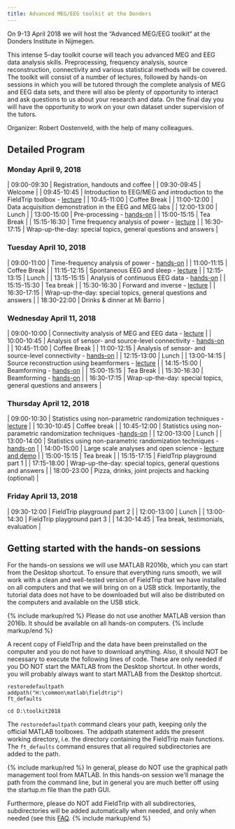 ```yaml
---
title: Advanced MEG/EEG toolkit at the Donders
---
```


On 9-13 April 2018 we will host the “Advanced MEG/EEG toolkit” at the Donders Institute in Nijmegen.

This intense 5-day toolkit course will teach you advanced MEG and EEG data analysis skills. Preprocessing, frequency analysis, source reconstruction, connectivity and various statistical methods will be covered. The toolkit will consist of a number of lectures, followed by hands-on sessions in which you will be tutored through the complete analysis of MEG and EEG data sets, and there will also be plenty of opportunity to interact and ask questions to us about your research and data. On the final day you will have the opportunity to work on your own dataset under supervision of the tutors.

Organizer: Robert Oostenveld, with the help of many colleagues.

## Detailed Program

### Monday April 9, 2018

| 09:00-09:30 | Registration, handouts and coffee |
| 09:30-09:45 | Welcome |
| 09:45-10:45 | Introduction to EEG/MEG and introduction to the FieldTrip toolbox - [lecture](https://download.fieldtriptoolbox.org/workshop/toolkit2018/slides/introduction.pdf) |
| 10:45-11:00 | Coffee Break |
| 11:00-12:00 | Data acquisition demonstration in the EEG and MEG labs |
| 12:00-13:00 | Lunch |
| 13:00-15:00 | Pre-processing - [hands-on](/tutorial/sensor/eventrelatedaveraging) |
| 15:00-15:15 | Tea Break |
| 15:15-16:30 | Time frequency analysis of power - [lecture](https://download.fieldtriptoolbox.org/workshop/toolkit2018/slides/frequency.pdf) |
| 16:30-17:15 | Wrap-up-the-day: special topics, general questions and answers |

### Tuesday April 10, 2018

| 09:00-11:00 | Time-frequency analysis of power - [hands-on](/tutorial/sensor/timefrequencyanalysis) |
| 11:00-11:15 | Coffee Break |
| 11:15-12:15 | Spontaneous EEG and sleep - [lecture](https://download.fieldtriptoolbox.org/workshop/toolkit2018/slides/sleep.pdf) |
| 12:15-13:15 | Lunch |
| 13:15-15:15 | Analysis of continuous EEG data - [hands-on](/tutorial/sensor/sleep) |
| 15:15-15:30 | Tea break |
| 15:30-16:30 | Forward and inverse - [lecture](https://download.fieldtriptoolbox.org/workshop/toolkit2018/slides/forward_inverse.pdf) |
| 16:30-17:15 | Wrap-up-the-day: special topics, general questions and answers |
| 18:30-22:00 | Drinks & dinner at Mi Barrio |

### Wednesday April 11, 2018

| 09:00-10:00 | Connectivity analysis of MEG and EEG data - [lecture](https://download.fieldtriptoolbox.org/workshop/toolkit2018/slides/connectivity.pdf) |
| 10:00-10:45 | Analysis of sensor- and source-level connectivity - [hands-on](/tutorial/connectivity) |
| 10:45-11:00 | Coffee Break |
| 11:00-12:15 | Analysis of sensor- and source-level connectivity - [hands-on](/tutorial/connectivity) |
| 12:15-13:00 | Lunch |
| 13:00-14:15 | Source reconstruction using beamformers - [lecture](https://download.fieldtriptoolbox.org/workshop/toolkit2018/slides/beamforming.pdf) |
| 14:15-15:00 | Beamforming - [hands-on](/tutorial/source/beamformer) |
| 15:00-15:15 | Tea Break |
| 15:30-16:30 | Beamforming - [hands-on](/tutorial/source/beamformer) |
| 16:30-17:15 | Wrap-up-the-day: special topics, general questions and answers |

### Thursday April 12, 2018

| 09:00-10:30 | Statistics using non-parametric randomization techniques - [lecture](https://download.fieldtriptoolbox.org/workshop/toolkit2018/slides/statistics.pdf) |
| 10:30-10:45 | Coffee break |
| 10:45-12:00 | Statistics using non-parametric randomization techniques -[hands-on](/tutorial/stats/cluster_permutation_timelock) |
| 12:00-13:00 | Lunch |
| 13:00-14:00 | Statistics using non-parametric randomization techniques - [hands-on](/tutorial/stats/cluster_permutation_timelock) |
| 14:00-15:00 | Large scale analyses and open science - [lecture and demo](https://download.fieldtriptoolbox.org/workshop/toolkit2018/slides/open_science.pdf) |
| 15:00-15:15 | Tea break |
| 15:15-17:15 | FieldTrip playground part 1 |
| 17:15-18:00 | Wrap-up-the-day: special topics, general questions and answers |
| 18:00-23:00 | Pizza, drinks, joint projects and hacking (optional) |

### Friday April 13, 2018

| 09:30-12:00 | FieldTrip playground part 2 |
| 12:00-13:00 | Lunch |
| 13:00-14:30 | FieldTrip playground part 3 |
| 14:30-14:45 | Tea break, testimonials, evaluation |

## Getting started with the hands-on sessions

For the hands-on sessions we will use MATLAB R2016b, which you can start from the Desktop shortcut. To ensure that everything runs smooth, we will work with a clean and well-tested version of FieldTrip that we have installed on all computers and that we will bring on on a USB stick. Importantly, the tutorial data does not have to be downloaded but will also be distributed on the computers and available on the USB stick.

{% include markup/red %}
Please do not use another MATLAB version than 2016b. It should be available on all hands-on computers.
{% include markup/end %}

A recent copy of FieldTrip and the data have been preinstalled on the computer and you do not have to download anything. Also, it should NOT be necessary to execute the following lines of code. These are only needed if you DO NOT start the MATLAB from the Desktop shortcut. In other words, you will probably always want to start MATLAB from the Desktop shortcut.

    restoredefaultpath
    addpath("H:\common\matlab\fieldtrip")
    ft_defaults

    cd D:\toolkit2018

The `restoredefaultpath` command clears your path, keeping only the official MATLAB toolboxes. The addpath statement adds the present working directory, i.e. the directory containing the FieldTrip main functions. The `ft_defaults` command ensures that all required subdirectories are added to the path.

{% include markup/red %}
In general, please do NOT use the graphical path management tool from MATLAB. In this hands-on session we'll manage the path from the command line, but in general you are much better off using the startup.m file than the path GUI.

Furthermore, please do NOT add FieldTrip with all subdirectories, subdirectories will be added automatically when needed, and only when needed (see this [FAQ](/faq/matlab/installation).
{% include markup/end %}
